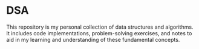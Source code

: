 # DSA

This repository is my personal collection of data structures and algorithms. It includes code implementations, problem-solving exercises, and notes to aid in my learning and understanding of these fundamental concepts.


